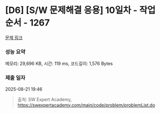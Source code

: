 # [D6] [S/W 문제해결 응용] 10일차 - 작업순서 - 1267 

[문제 링크](https://swexpertacademy.com/main/code/problem/problemDetail.do?contestProbId=AV18TrIqIwUCFAZN) 

### 성능 요약

메모리: 29,696 KB, 시간: 119 ms, 코드길이: 1,576 Bytes

### 제출 일자

2025-08-21 19:46



> 출처: SW Expert Academy, https://swexpertacademy.com/main/code/problem/problemList.do